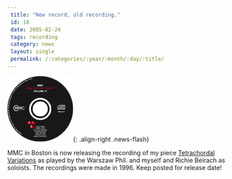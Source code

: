 ```yaml
---
 title: "New record, old recording."
 id: 16
 date: 2005-02-24
 tags: recording
 category: news
 layout: single
 permalink: /:categories/:year/:month/:day/:title/
---
```

![image-right](/assets/images/skivor/mmc-cd.gif){: .align-right .news-flash}

MMC in Boston is now releasing the recording of my piece <a href="index.jsp?id=comp&field=id&query=6">Tetrachordal Variations</a> as played by the Warszaw Phil. and myself and Richie Beirach as soloists. The recordings were made in 1996. Keep posted for release date!

